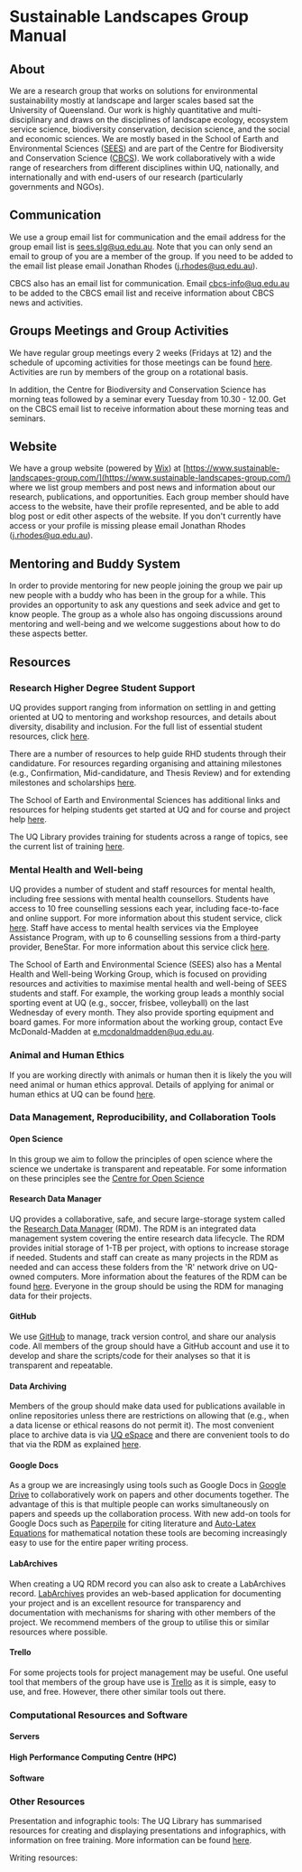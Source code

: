 # Sustainable Landscapes Group Manual

## About

We are a research group that works on solutions for environmental sustainability mostly at landscape and larger scales based sat the University of Queensland. Our work is highly quantitative and multi-disciplinary and draws on the disciplines of landscape ecology, ecosystem service science, biodiversity conservation, decision science, and the social and economic sciences. We are mostly based in the School of Earth and Environmental Sciences ([SEES](https://sees.uq.edu.au/)) and are part of the Centre for Biodiversity and Conservation Science ([CBCS](https://cbcs.centre.uq.edu.au/)). We work collaboratively with a wide range of researchers from different disciplines within UQ, nationally, and internationally and with end-users of our research (particularly governments and NGOs).

## Communication

We use a group email list for communication and the email address for the group email list is [sees.slg@uq.edu.au](mailto:sees.slg@uq.edu.au). Note that you can only send an email to group of you are a member of the group. If you need to be added to the email list please email Jonathan Rhodes ([j.rhodes@uq.edu.au](mailto:j.rhodes@uq.edu.au)).  

CBCS also has an email list for communication. Email [cbcs-info@uq.edu.au](mailto:cbcs-info@uq.edu.au) to be added to the CBCS email list and receive information about CBCS news and activities.       

## Groups Meetings and Group Activities

We have regular group meetings every 2 weeks (Fridays at 12) and the schedule of upcoming activities for those meetings can be found [here](https://docs.google.com/spreadsheets/d/14nomzkgr7S8u8k94ebr20h2anIoC2bz--fLcS3YHX6Y/edit#gid=1692762897). Activities are run by members of the group on a rotational basis.

In addition, the Centre for Biodiversity and Conservation Science has morning teas followed by a seminar every Tuesday from 10.30 - 12.00. Get on the CBCS email list to receive information about these morning teas and seminars.

## Website

We have a group website (powered by [Wix](https://www.wix.com)) at [https://www.sustainable-landscapes-group.com/](https://www.sustainable-landscapes-group.com/) where we list group members and post news and information about our research, publications, and opportunities. Each group member should have access to the website, have their profile represented, and be able to add blog post or edit other aspects of the website. If you don't currently have access or your profile is missing please email Jonathan Rhodes ([j.rhodes@uq.edu.au](mailto:j.rhodes@uq.edu.au)).

## Mentoring and Buddy System

In order to provide mentoring for new people joining the group we pair up new people with a buddy who has been in the group for a while. This provides an opportunity to ask any questions and seek advice and get to know people. The group as a whole also has ongoing discussions around mentoring and well-being and we welcome suggestions about how to do these aspects better.  

## Resources

### Research Higher Degree Student Support

UQ provides support ranging from information on settling in and getting oriented at UQ to mentoring and workshop resources, and details about diversity, disability and inclusion. For the full list of essential student resources, click [here](https://my.uq.edu.au/information-and-services/student-support/).

There are a number of resources to help guide RHD students through their candidature. For resources regarding organising and attaining milestones (e.g., Confirmation, Mid-candidature, and Thesis Review) and for extending milestones and scholarships [here](https://my.uq.edu.au/information-and-services/higher-degree-research/manage-my-candidature/milestones-and-extensions).  

The School of Earth and Environmental Sciences has additional links and resources for helping students get started at UQ and for course and project help [here](https://sees.uq.edu.au/student-support).

The UQ Library provides training for students across a range of topics, see the current list of training [here](https://web.library.uq.edu.au/library-services/training).

### Mental Health and Well-being

UQ provides a number of student and staff resources for mental health, including free sessions with mental health counsellors. Students have access to 10 free counselling sessions each year, including face-to-face and online support. For more information about this student service, click [here](https://my.uq.edu.au/information-and-services/student-support/health-and-wellbeing/mental-health-and-emotional-support/counselling). Staff have access to mental health services via the Employee Assistance Program, with up to 6 counselling sessions from a third-party provider, BeneStar. For more information about this service click [here](https://staff.uq.edu.au/information-and-services/health-safety-wellbeing/mental-health/eap).

The School of Earth and Environmental Science (SEES) also has a Mental Health and Well-being Working Group, which is focused on providing resources and activities to maximise mental health and well-being of SEES students and staff. For example, the working group leads a monthly social sporting event at UQ (e.g., soccer, frisbee, volleyball) on the last Wednesday of every month. They also provide sporting equipment and board games. For more information about the working group, contact Eve McDonald-Madden at [e.mcdonaldmadden@uq.edu.au](mailto:e.mcdonaldmadden@uq.edu.au).

### Animal and Human Ethics

If you are working directly with animals or human then it is likely the you will need animal or human ethics approval. Details of applying for animal or human ethics at UQ can be found [here](https://research.uq.edu.au/research-support/ethics-integrity-and-compliance/).

### Data Management, Reproducibility, and Collaboration Tools

#### Open Science

In this group we aim to follow the principles of open science where the science we undertake is transparent and repeatable. For some information on these principles see the [Centre for Open Science](https://www.cos.io/)

#### Research Data Manager

UQ provides a collaborative, safe, and secure large-storage system called the [Research Data Manager](https://research.uq.edu.au/rmbt/uqrdm) (RDM). The RDM is an integrated data management system covering the entire research data lifecycle. The RDM provides initial storage of 1-TB per project, with options to increase storage if needed. Students and staff can create as many projects in the RDM as needed and can access these folders from the 'R' network drive on UQ-owned computers. More information about the features of the RDM can be found [here](https://guides.library.uq.edu.au/for-researchers/uq-research-data-manager/about). Everyone in the group should be using the RDM for managing data for their projects.

#### GitHub

We use [GitHub](https://github.com/) to manage, track version control, and share our analysis code. All members of the group should have a GitHub account and use it to develop and share the scripts/code for their analyses so that it is transparent and repeatable.

#### Data Archiving

Members of the group should make data used for publications available in online repositories unless there are restrictions on allowing that (e.g., when a data license or ethical reasons do not permit it). The most convenient place to archive data is via [UQ eSpace](https://espace.library.uq.edu.au/) and there are convenient tools to do that via the RDM as explained [here](https://guides.library.uq.edu.au/publish-a-dataset-with-uqrdm-and-uq-espace).   

#### Google Docs

As a group we are increasingly using tools such as Google Docs in [Google Drive](https://drive.google.com/) to collaboratively work on papers and other documents together. The advantage of this is that multiple people can works simultaneously on papers and speeds up the collaboration process. With new add-on tools for Google Docs such as [Paperpile](https://paperpile.com/) for citing literature and [Auto-Latex Equations](https://sites.google.com/site/autolatexequations/home) for mathematical notation these tools are becoming increasingly easy to use for the entire paper writing process.    

#### LabArchives

When creating a UQ RDM record you can also ask to create a LabArchives record. [LabArchives](https://www.labarchives.com/) provides an web-based application for documenting your project and is an excellent resource for transparency and documentation with mechanisms for sharing with other members of the project. We recommend members of the group to utilise this or similar resources where possible.        

#### Trello

For some projects tools for project management may be useful. One useful tool that members of the group have use is [Trello](https://trello.com/en) as it is simple, easy to use, and free. However, there other similar tools out there.  

### Computational Resources and Software

#### Servers

#### High Performance Computing Centre (HPC)

#### Software

### Other Resources

Presentation and infographic tools: The UQ Library has summarised resources for creating and displaying presentations and infographics, with information on free training. More information can be found [here](https://web.library.uq.edu.au/research-tools-techniques/digital-essentials/choosing-the-right-tool/presenting-and-infographic-tools).

Writing resources:
